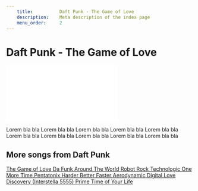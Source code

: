 ```yaml
---
    title:          Daft Punk - The Game of Love
    description:    Meta description of the index page
    menu_order:     2
---
```


# Daft Punk - The Game of Love

<div class="video-container">
    <iframe src="//www.youtube.com/embed/MZ1vdnW0mtQ?modestbranding=1&showinfo=0&rel=0" frameborder="0" allowfullscreen></iframe>
</div>

<p>Lorem bla bla Lorem bla bla Lorem bla bla Lorem bla bla Lorem bla bla Lorem bla bla Lorem bla bla Lorem bla bla Lorem bla bla Lorem bla bla </p>

## More songs from Daft Punk
<div class="more-videos">
    <a href="#" class="video" data-video-url="http://www.youtube.com/watch?v=MZ1vdnW0mtQ">
        <span class="title">The Game of Love</span>
    </a>
    <a href="#" class="video" data-video-url="http://www.youtube.com/watch?v=mmi60Bd4jSs">
        <span class="title">Da Funk</span>
    </a>
    <a href="#" class="video" data-video-url="http://www.youtube.com/watch?v=s9MszVE7aR4">
        <span class="title">Around The World</span>
    </a>
    <a href="#" class="video" data-video-url="http://www.youtube.com/watch?v=sFZjqVnWBhc">
        <span class="title">Robot Rock</span>
    </a>
    <a href="#" class="video" data-video-url="http://www.youtube.com/watch?v=UoPplpBPQxQ">
        <span class="title">Technologic</span>
    </a>
    <a href="#" class="video" data-video-url="http://www.youtube.com/watch?v=FGBhQbmPwH8">
        <span class="title">One More Time</span>
    </a>
    <a href="#" class="video" data-video-url="http://www.youtube.com/watch?v=3MteSlpxCpo">
        <span class="title">Pentatonix</span>
    </a>
    <a href="#" class="video" data-video-url="http://www.youtube.com/watch?v=gAjR4_CbPpQ">
        <span class="title">Harder Better Faster</span>
    </a>
    <a href="#" class="video" data-video-url="http://www.youtube.com/watch?v=L93-7vRfxNs">
        <span class="title">Aerodynamic</span>
    </a>
    <a href="#" class="video" data-video-url="http://www.youtube.com/watch?v=mjli3hj0ZkM">
        <span class="title">Digital Love</span>
    </a>
    <a href="#" class="video" data-video-url="http://www.youtube.com/watch?v=h5-FJsYj1ck">
        <span class="title">Discovery (Interstella 5555)</span>
    </a>
    <a href="#" class="video" data-video-url="http://www.youtube.com/watch?v=UgMjVxk1iYU">
        <span class="title">Prime Time of Your Life</span>
    </a>
</div>
